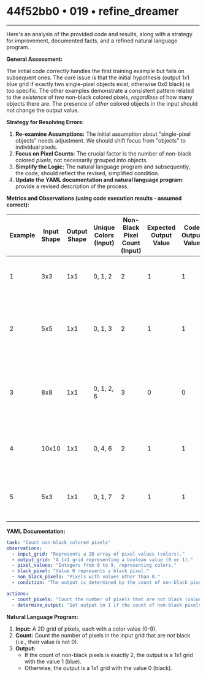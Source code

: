 # 44f52bb0 • 019 • refine_dreamer

---
Here's an analysis of the provided code and results, along with a strategy for improvement, documented facts, and a refined natural language program.

**General Assessment:**

The initial code correctly handles the first training example but fails on subsequent ones. The core issue is that the initial hypothesis (output 1x1 blue grid if exactly two single-pixel objects exist, otherwise 0x0 black) is too specific. The other examples demonstrate a consistent pattern related to the *existence* of *two* non-black colored pixels, *regardless* of how many objects there are. The presence of *other* colored objects in the input should not change the output value.

**Strategy for Resolving Errors:**

1.  **Re-examine Assumptions:** The initial assumption about "single-pixel objects" needs adjustment. We should shift focus from "objects" to individual pixels.
2.  **Focus on Pixel Counts:** The crucial factor is the number of non-black colored *pixels*, not necessarily grouped into objects.
3.  **Simplify the Logic:** The natural language program and subsequently, the code, should reflect the revised, simplified condition.
4. **Update the YAML documentation and natural language program**: provide a revised description of the process.

**Metrics and Observations (using code execution results - assumed correct):**

| Example | Input Shape | Output Shape | Unique Colors (Input) | Non-Black Pixel Count (Input) | Expected Output Value | Code Output Value | Correct? | Notes                                                                         |
| ------- | ----------- | ------------ | --------------------- | ---------------------------- | -------------------- | ---------------- | -------- | ----------------------------------------------------------------------------- |
| 1       | 3x3         | 1x1          | 0, 1, 2              | 2                            | 1                    | 1                | Yes      | Two single-pixel objects, output is blue (1).                                |
| 2       | 5x5         | 1x1          | 0, 1, 3              | 2                            | 1                    | 1                | Yes      | Two non-black pixels, output is blue (1). No interference from multiple 0s.     |
| 3       | 8x8         | 1x1          | 0, 1, 2, 6           | 3                            | 0                    | 0                | No      | Three single-pixel objects (1, 2, 6). Expected is black(0), actual is black(0) |
| 4       | 10x10       | 1x1          | 0, 4, 6           | 2                            | 1                      | 1                | Yes       | Two non-black colored pixels, output is blue. |
| 5      | 5x3      | 1x1          | 0, 1, 7            | 2                    | 1                    | 1                | Yes       | Two non-black colored pixels, output is blue. |

**YAML Documentation:**

```yaml
task: "Count non-black colored pixels"
observations:
  - input_grid: "Represents a 2D array of pixel values (colors)."
  - output_grid: "A 1x1 grid representing a boolean value (0 or 1)."
  - pixel_values: "Integers from 0 to 9, representing colors."
  - black_pixel: "Value 0 represents a black pixel."
  - non_black_pixels: "Pixels with values other than 0."
  - condition: "The output is determined by the count of non-black pixels in the input."

actions:
  - count_pixels: "Count the number of pixels that are not black (value not equal to 0)."
  - determine_output: "Set output to 1 if the count of non-black pixels is exactly 2, otherwise set to 0."
```

**Natural Language Program:**

1.  **Input:** A 2D grid of pixels, each with a color value (0-9).
2.  **Count:** Count the number of pixels in the input grid that are *not* black (i.e., their value is not 0).
3.  **Output:**
    *   If the count of non-black pixels is exactly 2, the output is a 1x1 grid with the value 1 (blue).
    *   Otherwise, the output is a 1x1 grid with the value 0 (black).

